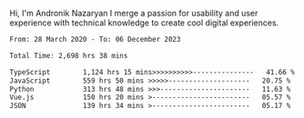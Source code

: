 Hi, I'm Andronik Nazaryan
I merge a passion for usability and user experience with technical knowledge to create cool digital experiences.


<!--START_SECTION:waka-->

```txt
From: 28 March 2020 - To: 06 December 2023

Total Time: 2,698 hrs 38 mins

TypeScript        1,124 hrs 15 mins>>>>>>>>>>---------------   41.66 %
JavaScript        559 hrs 50 mins >>>>>--------------------   20.75 %
Python            313 hrs 48 mins >>>----------------------   11.63 %
Vue.js            150 hrs 20 mins >------------------------   05.57 %
JSON              139 hrs 34 mins >------------------------   05.17 %
```

<!--END_SECTION:waka-->
